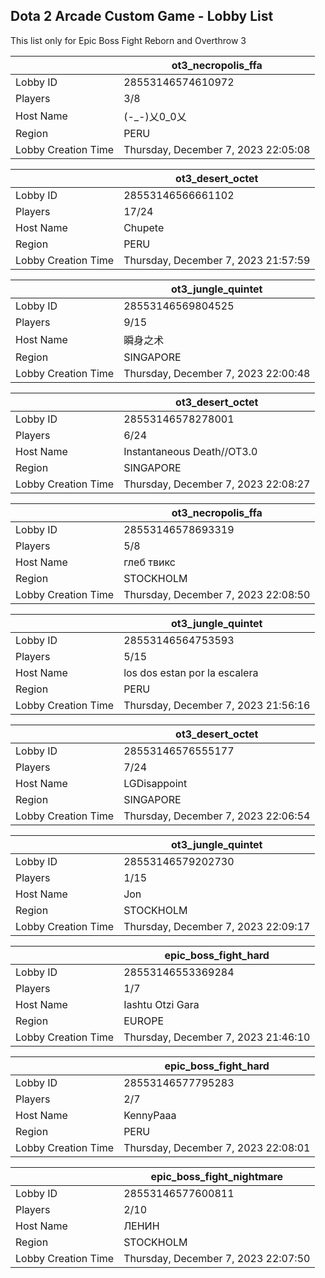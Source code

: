## Dota 2 Arcade Custom Game - Lobby List

This list only for Epic Boss Fight Reborn and Overthrow 3

|  | ot3_necropolis_ffa |
| ------ | ------ |
| Lobby ID | 28553146574610972 |
| Players | 3/8 |
| Host Name | (-_-)乂0_0乂 |
| Region | PERU |
| Lobby Creation Time | Thursday, December 7, 2023 22:05:08 |


|  | ot3_desert_octet |
| ------ | ------ |
| Lobby ID | 28553146566661102 |
| Players | 17/24 |
| Host Name | Chupete |
| Region | PERU |
| Lobby Creation Time | Thursday, December 7, 2023 21:57:59 |


|  | ot3_jungle_quintet |
| ------ | ------ |
| Lobby ID | 28553146569804525 |
| Players | 9/15 |
| Host Name | 瞬身之术 |
| Region | SINGAPORE |
| Lobby Creation Time | Thursday, December 7, 2023 22:00:48 |


|  | ot3_desert_octet |
| ------ | ------ |
| Lobby ID | 28553146578278001 |
| Players | 6/24 |
| Host Name | Instantaneous Death//OT3.0 |
| Region | SINGAPORE |
| Lobby Creation Time | Thursday, December 7, 2023 22:08:27 |


|  | ot3_necropolis_ffa |
| ------ | ------ |
| Lobby ID | 28553146578693319 |
| Players | 5/8 |
| Host Name | глеб твикс |
| Region | STOCKHOLM |
| Lobby Creation Time | Thursday, December 7, 2023 22:08:50 |


|  | ot3_jungle_quintet |
| ------ | ------ |
| Lobby ID | 28553146564753593 |
| Players | 5/15 |
| Host Name | los dos estan por la escalera |
| Region | PERU |
| Lobby Creation Time | Thursday, December 7, 2023 21:56:16 |


|  | ot3_desert_octet |
| ------ | ------ |
| Lobby ID | 28553146576555177 |
| Players | 7/24 |
| Host Name | LGDisappoint |
| Region | SINGAPORE |
| Lobby Creation Time | Thursday, December 7, 2023 22:06:54 |


|  | ot3_jungle_quintet |
| ------ | ------ |
| Lobby ID | 28553146579202730 |
| Players | 1/15 |
| Host Name | Jon |
| Region | STOCKHOLM |
| Lobby Creation Time | Thursday, December 7, 2023 22:09:17 |


|  | epic_boss_fight_hard |
| ------ | ------ |
| Lobby ID | 28553146553369284 |
| Players | 1/7 |
| Host Name | Iashtu Otzi Gara |
| Region | EUROPE |
| Lobby Creation Time | Thursday, December 7, 2023 21:46:10 |


|  | epic_boss_fight_hard |
| ------ | ------ |
| Lobby ID | 28553146577795283 |
| Players | 2/7 |
| Host Name | KennyPaaa |
| Region | PERU |
| Lobby Creation Time | Thursday, December 7, 2023 22:08:01 |


|  | epic_boss_fight_nightmare |
| ------ | ------ |
| Lobby ID | 28553146577600811 |
| Players | 2/10 |
| Host Name | ЛЕНИН |
| Region | STOCKHOLM |
| Lobby Creation Time | Thursday, December 7, 2023 22:07:50 |


